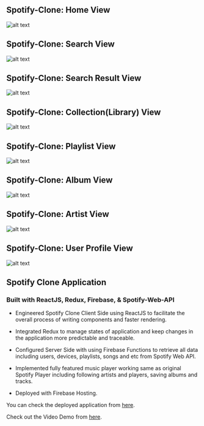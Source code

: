 ## Spotify-Clone: Home View

![alt text](https://github.com/own1t/spotify/blob/main/previews/spotify-1-home.png)

## Spotify-Clone: Search View

![alt text](https://github.com/own1t/spotify/blob/main/previews/spotify-2-search.png)

## Spotify-Clone: Search Result View

![alt text](https://github.com/own1t/spotify/blob/main/previews/spotify-2-search-result.png)

## Spotify-Clone: Collection(Library) View

![alt text](https://github.com/own1t/spotify/blob/main/previews/spotify-3-collection.png)

## Spotify-Clone: Playlist View

![alt text](https://github.com/own1t/spotify/blob/main/previews/spotify-4-playlist.png)

## Spotify-Clone: Album View

![alt text](https://github.com/own1t/spotify/blob/main/previews/spotify-5-album.png)

## Spotify-Clone: Artist View

![alt text](https://github.com/own1t/spotify/blob/main/previews/spotify-6-artist.png)

## Spotify-Clone: User Profile View

![alt text](https://github.com/own1t/spotify/blob/main/previews/spotify-7-user-profile.png)

## Spotify Clone Application

### Built with ReactJS, Redux, Firebase, & Spotify-Web-API

- Engineered Spotify Clone Client Side using ReactJS to facilitate the overall process of writing components and faster rendering.

- Integrated Redux to manage states of application and keep changes in the application more predictable and traceable.

- Configured Server Side with using Firebase Functions to retrieve all data including users, devices, playlists, songs and etc from Spotify Web API.

- Implemented fully featured music player working same as original Spotify Player including following artists and players, saving albums and tracks.

- Deployed with Firebase Hosting.

You can check the deployed application from <a href="https://spotify-frontend-8da85.web.app/" target="_blank">here</a>.

Check out the Video Demo from <a href="https://vimeo.com/manage/videos/535554796">here</a>.
